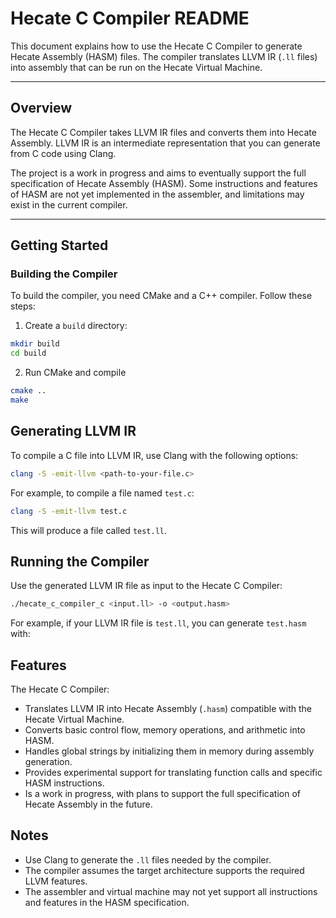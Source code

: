 # Hecate C Compiler README

This document explains how to use the Hecate C Compiler to generate Hecate Assembly (HASM) files. The compiler translates LLVM IR (`.ll` files) into assembly that can be run on the Hecate Virtual Machine.

---

## Overview

The Hecate C Compiler takes LLVM IR files and converts them into Hecate Assembly. LLVM IR is an intermediate representation that you can generate from C code using Clang.

The project is a work in progress and aims to eventually support the full specification of Hecate Assembly (HASM). Some instructions and features of HASM are not yet implemented in the assembler, and limitations may exist in the current compiler.

---

## Getting Started

### Building the Compiler

To build the compiler, you need CMake and a C++ compiler. Follow these steps:

1. Create a `build` directory:
```bash
mkdir build
cd build
```
2. Run CMake and compile
```bash 
cmake ..
make
```
   
## Generating LLVM IR

To compile a C file into LLVM IR, use Clang with the following options:
```bash
clang -S -emit-llvm <path-to-your-file.c>
```
For example, to compile a file named `test.c`:
```bash
clang -S -emit-llvm test.c
```
This will produce a file called `test.ll`.


## Running the Compiler

Use the generated LLVM IR file as input to the Hecate C Compiler:
```bash
./hecate_c_compiler_c <input.ll> -o <output.hasm>
```
For example, if your LLVM IR file is `test.ll`, you can generate `test.hasm` with:

## Features

The Hecate C Compiler:

* Translates LLVM IR into Hecate Assembly (`.hasm`) compatible with the Hecate Virtual Machine.
* Converts basic control flow, memory operations, and arithmetic into HASM.
* Handles global strings by initializing them in memory during assembly generation.
* Provides experimental support for translating function calls and specific HASM instructions.
* Is a work in progress, with plans to support the full specification of Hecate Assembly in the future.

## Notes
* Use Clang to generate the `.ll` files needed by the compiler.
* The compiler assumes the target architecture supports the required LLVM features.
* The assembler and virtual machine may not yet support all instructions and features in the HASM specification.